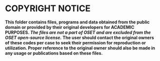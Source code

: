 COPYRIGHT NOTICE
===============
**This folder contains files, programs and data obtained from the public domain or provided by their original developers for ACADEMIC PURPOSES. *The files are not a part of OSET and are excluded from the OSET open-source license.* The user should contact the original owners of these codes per case to seek their permission for reproduction or utilization. Proper reference to the original owner should also be made in any usage or publications based on these files.**
